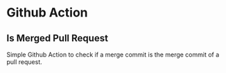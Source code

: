 # Github Action
## Is Merged Pull Request

Simple Github Action to check if a merge commit is the merge commit of a pull request. 
